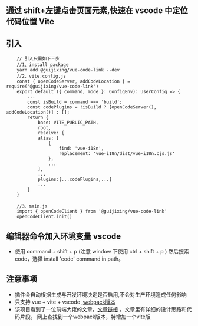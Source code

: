 ## 通过 shift+左键点击页面元素,快速在 vscode 中定位代码位置 Vite

## 引入
``` 
    // 引入只需如下三步
    //1、install package
    yarn add @guijixing/vue-code-link --dev
    //2、vite.config.js
    const { openCodeServer, addCodeLocation } = require('@guijixing/vue-code-link')
    export default ({ command, mode }: ConfigEnv): UserConfig => {
        ...
        const isBuild = command === 'build';
        const codePlugins = !isBuild ? [openCodeServer(), addCodeLocation()] : [];
        return {
            base: VITE_PUBLIC_PATH,
            root,
            resolve: {
            alias: [
                {
                    find: 'vue-i18n',
                    replacement: 'vue-i18n/dist/vue-i18n.cjs.js'
                },
                ...
            ],
            ...
            plugins:[...codePlugins,...]
            ...
        }
    }

    //3、main.js
    import { openCodeClient } from '@guijixing/vue-code-link'
    openCodeClient.init()
```

## 编辑器命令加入环境变量 vscode
- 使用 command + shift + p (注意 window 下使用 ctrl + shift + p ) 然后搜索 code，选择 install 'code' command in path。

## 注意事项
- 插件会自动根据生成与开发环境决定是否启用,不会对生产环境造成任何影响
- 只支持 vue + vite + vscode ,[webpack版本](https://www.npmjs.com/package/@linzhinan/vue-code-link)
- 该项目看到了一位前端大佬的文章，[文章链接](https://mp.weixin.qq.com/s/AZQTK_lk8BxxWZCDU5P_Yg) 。文章里有详细的设计思路和代码片段。 网上查找到一个webpack版本，特增加一个vite版
